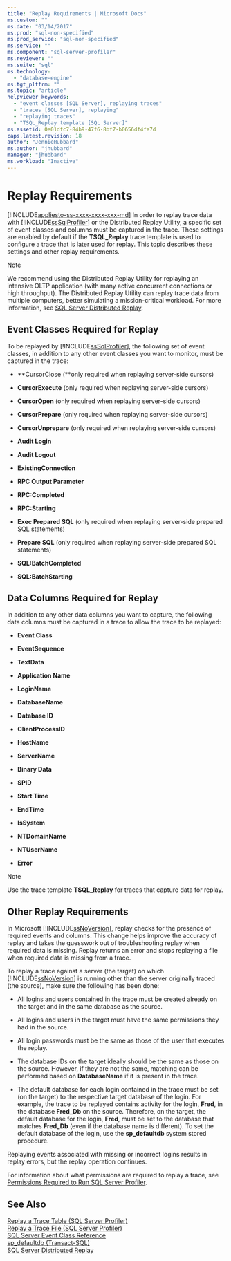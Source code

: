 ```yaml
---
title: "Replay Requirements | Microsoft Docs"
ms.custom: ""
ms.date: "03/14/2017"
ms.prod: "sql-non-specified"
ms.prod_service: "sql-non-specified"
ms.service: ""
ms.component: "sql-server-profiler"
ms.reviewer: ""
ms.suite: "sql"
ms.technology: 
  - "database-engine"
ms.tgt_pltfrm: ""
ms.topic: "article"
helpviewer_keywords: 
  - "event classes [SQL Server], replaying traces"
  - "traces [SQL Server], replaying"
  - "replaying traces"
  - "TSQL_Replay template [SQL Server]"
ms.assetid: 0e01dfc7-84b9-47f6-8bf7-b0656df4fa7d
caps.latest.revision: 18
author: "JennieHubbard"
ms.author: "jhubbard"
manager: "jhubbard"
ms.workload: "Inactive"
---
```

# Replay Requirements
[!INCLUDE[appliesto-ss-xxxx-xxxx-xxx-md](../../includes/appliesto-ss-xxxx-xxxx-xxx-md.md)]
  In order to replay trace data with [!INCLUDE[ssSqlProfiler](../../includes/sssqlprofiler-md.md)] or the Distributed Replay Utility, a specific set of event classes and columns must be captured in the trace. These settings are enabled by default if the **TSQL_Replay** trace template is used to configure a trace that is later used for replay. This topic describes these settings and other replay requirements.  
  
> [!NOTE]  
>  We recommend using the Distributed Replay Utility for replaying an intensive OLTP application (with many active concurrent connections or high throughput). The Distributed Replay Utility can replay trace data from multiple computers, better simulating a mission-critical workload. For more information, see [SQL Server Distributed Replay](../../tools/distributed-replay/sql-server-distributed-replay.md).  
  
## Event Classes Required for Replay  
 To be replayed by [!INCLUDE[ssSqlProfiler](../../includes/sssqlprofiler-md.md)], the following set of event classes, in addition to any other event classes you want to monitor, must be captured in the trace:  
  
-   **CursorClose (**only required when replaying server-side cursors)  
  
-   **CursorExecute** (only required when replaying server-side cursors)  
  
-   **CursorOpen** (only required when replaying server-side cursors)  
  
-   **CursorPrepare** (only required when replaying server-side cursors)  
  
-   **CursorUnprepare** (only required when replaying server-side cursors)  
  
-   **Audit Login**  
  
-   **Audit Logout**  
  
-   **ExistingConnection**  
  
-   **RPC Output Parameter**  
  
-   **RPC:Completed**  
  
-   **RPC:Starting**  
  
-   **Exec Prepared SQL** (only required when replaying server-side prepared SQL statements)  
  
-   **Prepare SQL** (only required when replaying server-side prepared SQL statements)  
  
-   **SQL:BatchCompleted**  
  
-   **SQL:BatchStarting**  
  
## Data Columns Required for Replay  
 In addition to any other data columns you want to capture, the following data columns must be captured in a trace to allow the trace to be replayed:  
  
-   **Event Class**  
  
-   **EventSequence**  
  
-   **TextData**  
  
-   **Application Name**  
  
-   **LoginName**  
  
-   **DatabaseName**  
  
-   **Database ID**  
  
-   **ClientProcessID**  
  
-   **HostName**  
  
-   **ServerName**  
  
-   **Binary Data**  
  
-   **SPID**  
  
-   **Start Time**  
  
-   **EndTime**  
  
-   **IsSystem**  
  
-   **NTDomainName**  
  
-   **NTUserName**  
  
-   **Error**  
  
> [!NOTE]  
>  Use the trace template **TSQL_Replay** for traces that capture data for replay.  
  
## Other Replay Requirements  
 In Microsoft [!INCLUDE[ssNoVersion](../../includes/ssnoversion-md.md)], replay checks for the presence of required events and columns. This change helps improve the accuracy of replay and takes the guesswork out of troubleshooting replay when required data is missing. Replay returns an error and stops replaying a file when required data is missing from a trace.  
  
 To replay a trace against a server (the target) on which [!INCLUDE[ssNoVersion](../../includes/ssnoversion-md.md)] is running other than the server originally traced (the source), make sure the following has been done:  
  
-   All logins and users contained in the trace must be created already on the target and in the same database as the source.  
  
-   All logins and users in the target must have the same permissions they had in the source.  
  
-   All login passwords must be the same as those of the user that executes the replay.  
  
-   The database IDs on the target ideally should be the same as those on the source. However, if they are not the same, matching can be performed based on **DatabaseName** if it is present in the trace.  
  
-   The default database for each login contained in the trace must be set (on the target) to the respective target database of the login. For example, the trace to be replayed contains activity for the login, **Fred**, in the database **Fred_Db** on the source. Therefore, on the target, the default database for the login, **Fred**, must be set to the database that matches **Fred_Db** (even if the database name is different). To set the default database of the login, use the **sp_defaultdb** system stored procedure.  
  
 Replaying events associated with missing or incorrect logins results in replay errors, but the replay operation continues.  
  
 For information about what permissions are required to replay a trace, see [Permissions Required to Run SQL Server Profiler](../../tools/sql-server-profiler/permissions-required-to-run-sql-server-profiler.md).  
  
## See Also  
 [Replay a Trace Table &#40;SQL Server Profiler&#41;](../../tools/sql-server-profiler/replay-a-trace-table-sql-server-profiler.md)   
 [Replay a Trace File &#40;SQL Server Profiler&#41;](../../tools/sql-server-profiler/replay-a-trace-file-sql-server-profiler.md)   
 [SQL Server Event Class Reference](../../relational-databases/event-classes/sql-server-event-class-reference.md)   
 [sp_defaultdb &#40;Transact-SQL&#41;](../../relational-databases/system-stored-procedures/sp-defaultdb-transact-sql.md)   
 [SQL Server Distributed Replay](../../tools/distributed-replay/sql-server-distributed-replay.md)  
  
  
